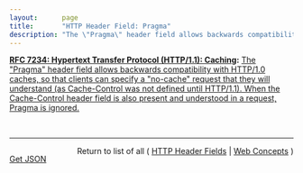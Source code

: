 ```yaml
---
layout:      page
title:       "HTTP Header Field: Pragma"
description: "The \"Pragma\" header field allows backwards compatibility with HTTP/1.0 caches, so that clients can specify a \"no-cache\" request that they will understand (as Cache-Control was not defined until HTTP/1.1). When the Cache-Control header field is also present and understood in a request, Pragma is ignored."
---
```


**[RFC 7234: Hypertext Transfer Protocol (HTTP/1.1): Caching](/specs/IETF/RFC/7234 "The Hypertext Transfer Protocol (HTTP) is an application-level protocol for distributed, collaborative, hypertext information systems. This document defines requirements on HTTP caches and the associated header fields that control cache behavior or indicate cacheable response messages."):** [The "Pragma" header field allows backwards compatibility with HTTP/1.0 caches, so that clients can specify a "no-cache" request that they will understand (as Cache-Control was not defined until HTTP/1.1). When the Cache-Control header field is also present and understood in a request, Pragma is ignored.](http://tools.ietf.org/html/rfc7234#section-5.4 "Read documentation for HTTP Header Field &#34;Pragma&#34;")

<br/>
<hr/>

<p style="float : left"><a href="Pragma.json" title="Get JSON representing this particular Web Concept">Get JSON</a></p>
<p style="text-align: right">Return to list of all ( <a href="../http-headers">HTTP Header Fields</a> | <a href="../">Web Concepts</a> )</p>
